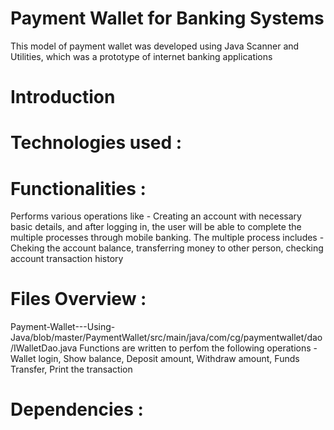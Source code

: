 # Payment Wallet for Banking Systems 
This model of payment wallet was developed using Java Scanner and Utilities, which was a prototype of internet banking applications

# Introduction


# Technologies used :


# Functionalities :
Performs various operations like - Creating an account with necessary basic details, and after logging in, the user will be able to complete the multiple processes through mobile banking. The multiple process includes - Cheking the account balance, transferring money to other person, checking account transaction history


# Files Overview :
Payment-Wallet---Using-Java/blob/master/PaymentWallet/src/main/java/com/cg/paymentwallet/dao/IWalletDao.java
  Functions are written to perfom the following operations - Wallet login, Show balance, Deposit amount, Withdraw amount, Funds Transfer, Print the transaction


# Dependencies :
